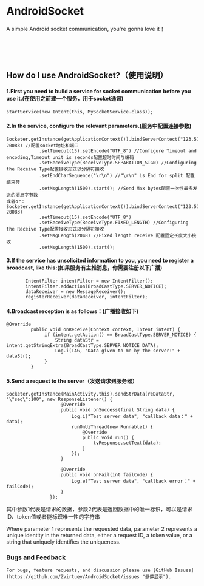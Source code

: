 # AndroidSocket #
A simple Android socket communication, you're gonna love it！<br><br><br><br><br>


How do I use AndroidSocket?（使用说明）
-----

#### 1.First you need to build a service for socket communication before you use it.(在使用之前建一个服务，用于socket通讯)<br>
    startService(new Intent(this, MySocketService.class));


#### 2.In the service, configure the relevant parameters.(服务中配置连接参数)<br>
    Socketer.getInstance(getApplicationContext()).bindServerContect("123.57.56.201", 20083) //配置socket地址和端口
                .setTimeout(15).setEncode("UTF_8") //Configure Timeout and encoding,Timeout unit is seconds配置超时时间与编码
                .setReceiveType(ReceiveType.SEPARATION_SIGN) //Configuring the Receive Type配置接收形式以分隔符接收
                .setEndCharSequence("\r\n") //"\r\n" is End for split 配置结束符
                .setMsgLength(1500).start(); //Send Max bytes配置一次性最多发送的消息字节数
    或者or：
    Socketer.getInstance(getApplicationContext()).bindServerContect("123.57.56.201", 20083)
                .setTimeout(15).setEncode("UTF_8")
                .setReceiveType(ReceiveType.FIXED_LENGTH) //Configuring the Receive Type配置接收形式以分隔符接收
                .setMsgLength(2048) //Fixed length receive 配置固定长度大小接收
                .setMsgLength(1500).start();


#### 3.If the service has unsolicited information to you, you need to register a broadcast, like this:(如果服务有主推消息，你需要注册以下广播)<br>
           IntentFilter intentFilter = new IntentFilter();
           intentFilter.addAction(BroadCastType.SERVER_NOTICE);
           dataReceiver = new MessageReceiver();
           registerReceiver(dataReceiver, intentFilter);


#### 4.Broadcast reception is as follows：(广播接收如下)<br>
    @Override
             public void onReceive(Context context, Intent intent) {
                  if (intent.getAction() == BroadCastType.SERVER_NOTICE) {
                      String dataStr = intent.getStringExtra(BroadCastType.SERVER_NOTICE_DATA);
                      Log.i(TAG, "Data given to me by the server:" + dataStr);
                  }
             }


#### 5.Send a request to the server（发送请求到服务器）<br>
    Socketer.getInstance(MainActivity.this).sendStrData(reDataStr, "\"seq\":100", new ResponseListener() {
                        @Override
                        public void onSuccess(final String data) {
                            Log.i("Test server data", "callback data：" + data);
                            runOnUiThread(new Runnable() {
                                @Override
                                public void run() {
                                    tvResponse.setText(data);
                                }
                            });
                        }

                        @Override
                        public void onFail(int failCode) {
                            Log.e("Test server data", "callback error：" + failCode);
                        }
                    });
<p>其中参数1代表是请求的数据，参数2代表是返回数据中的唯一标识，可以是请求ID、token值或者能标识唯一性的字符串</p>
<p>Where parameter 1 represents the requested data, parameter 2 represents a unique identity in the returned data, either a request ID, a token value, or a string that uniquely identifies the uniqueness.</p>


### Bugs and Feedback<br>
    For bugs, feature requests, and discussion please use [GitHub Issues](https://github.com/Zvirtuey/AndroidSocket/issues "悬停显示").


